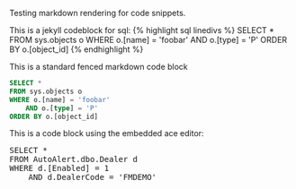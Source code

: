 Testing markdown rendering for code snippets.

This is a jekyll codeblock for sql:
{% highlight sql linedivs %}
SELECT *
FROM sys.objects o
WHERE o.[name] = 'foobar'
    AND o.[type] = 'P'
ORDER BY o.[object_id]
{% endhighlight %}

This is a standard fenced markdown code block
```sql
SELECT *
FROM sys.objects o
WHERE o.[name] = 'foobar'
    AND o.[type] = 'P'
ORDER BY o.[object_id]
```

This is a code block using the embedded ace editor:
<style>.ace_editor { border: 1px solid lightgray; }</style>
<pre id="editor">
SELECT *
FROM AutoAlert.dbo.Dealer d
WHERE d.[Enabled] = 1
    AND d.DealerCode = 'FMDEMO'</pre>
<script src="/js/src-min-noconflict/ace.js"></script>
<script>ace.edit("editor", {mode: "ace/mode/sql", theme: "ace/theme/TextMate", maxLines: 20, readOnly: true});</script>